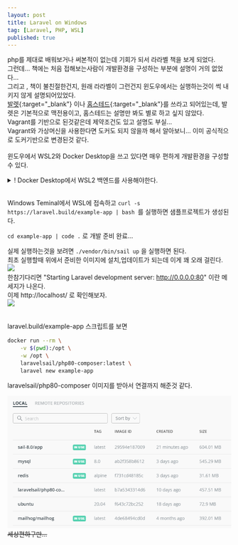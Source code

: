 ```yaml
---
layout: post
title: Laravel on Windows
tag: [Laravel, PHP, WSL]
published: true
---
```



php를 제대로 배워보거나 써본적이 없는데 기회가 되서 라라벨 책을 보게 되었다.  
그런데... 책에는 처음 접해보는사람이 개발환경을 구성하는 부분에 설명이 거의 없었다...  
그리고 , 책이 불친절한건지, 원래 라라벨이 그런건지 윈도우에서는 실행하는것이 썩 내키지 않게 설명되어있었다.  
[발렛](https://laravel.com/docs/8.x/valet){:target="_blank"} 이나 [홈스테드](https://laravel.com/docs/8.x/homestead){:target="_blank"}를 쓰라고 되어있는데, 발렛은 기본적으로 맥전용이고, 홈스테드는  설명만 봐도 별로 하고 싶지 않았다.  
Vagrant를 기반으로 된것같은데 제약조건도 있고 설명도 부실...  
Vagrant와 가상머신을 사용한다면 도커도 되지 않을까 해서 알아보니... 이미 공식적으로 도커기반으로 변경된것 같다.  
<br/>
윈도우에서 WSL2와 Docker Desktop을 쓰고 있다면 매우 편하게 개발환경을 구성할 수 있다.  

<details>
  <summary>! Docker Desktop에서 WSL2 백엔드를 사용해야한다.</summary>
  <p>

  ![](../img/2020-12-14-laravel%20on%20windows/2020-12-14-14-26-27.png)
  </p>
</details>
<br/>
  
Windows Teminal에서 WSL에 접속하고 ```curl -s https://laravel.build/example-app | bash ```를 실행하면 샘플프로젝트가 생성된다.  

```cd example-app | code .``` 로 개발 준비 완료...  

실제 실행하는것을 보려면 ```./vendor/bin/sail up``` 을 실행하면 된다.  
최초 실행할때 위에서 준비한 이미지에 설치,업데이트가 되는데 이게 꽤 오래 걸린다.  
![](../img/2020-12-14-laravel%20on%20windows/2020-12-14-14-09-01.png)  
한참기다리면 "Starting Laravel development server: http://0.0.0.0:80" 이란 메세지가 나온다.  
이제 http://localhost/ 로 확인해보자.  
![](../img/2020-12-14-laravel%20on%20windows/2020-12-14-14-07-47.png)  

<br/>
laravel.build/example-app 스크립트를 보면  

```sh
docker run --rm \
    -v $(pwd):/opt \
    -w /opt \
    laravelsail/php80-composer:latest \
    laravel new example-app
```

laravelsail/php80-composer 이미지를 받아서 연결까지 해준것 같다.  

![](../img/2020-12-14-laravel%20on%20windows/2020-12-14-14-19-01.png)  
~~세상편하구만...~~  